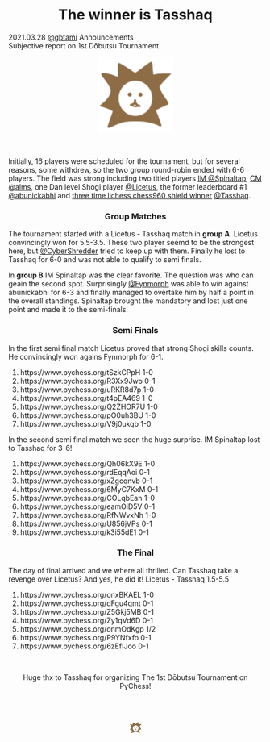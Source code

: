 <h1 align="center">The winner is Tasshaq</h1>

<div class="meta-headline">
    <div class= "meta">
        <span class="text">2021.03.28</span>
        <span class="text"><a href="/@/gbtami">@gbtami</a></span>
        <span class="text">Announcements</span>
    </div>
    <div class= "headline">
    Subjective report on 1st Dōbutsu Tournament
    </div>
</div>

<p align="center">
  <img src="https://github.com/gbtami/pychess-variants/blob/master/static/icons/Dobutsu.svg" width="150" height="150">
</p>
<br>

Initially, 16 players were scheduled for the tournament, but for several reasons, some withdrew, so the two group round-robin ended with 6-6 players. The field was strong including two titled players [IM @Spinaltap](https://www.pychess.org/@/Spinaltap), [CM @alms](https://www.pychess.org/@/alms), one Dan level Shogi player [@Licetus](https://www.pychess.org/@/Licetus), the former leaderboard #1 [@abunickabhi](https://www.pychess.org/@/abunickabhi) and [three time lichess chess960 shield winner](https://lichess.org/tournament/shields/chess960) [@Tasshaq](https://www.pychess.org/@/Tasshaq).

<h3 align="center">Group Matches</h3>

The tournament started with a Licetus - Tasshaq match in **group A**. Licetus convincingly won for 5.5-3.5. These two player seemd to be the strongest here, but [@CyberShredder](https://www.pychess.org/@/CyberShredder) tried to keep up with them. Finally he lost to Tasshaq for 6-0 and was not able to qualify to semi finals.

In **group B** IM Spinaltap was the clear favorite. The question was who can geain the second spot. Surprisingly [@Fynmorph](https://www.pychess.org/@/Fynmorph) was able to win against abunickabhi for 6-3 and finally managed to overtake him by half a point in the overall standings. Spinaltap brought the mandatory and lost just one point and made it to the semi-finals.

<h3 align="center">Semi Finals</h3>

In the first semi final match Licetus proved that strong Shogi skills counts. He convincingly won agains Fynmorph for 6-1.


<ol>

<li>    https://www.pychess.org/tSzkCPpH 1-0 </li>
<li>    https://www.pychess.org/R3Xx9Jwb 0-1 </li>
<li>    https://www.pychess.org/uRKR8d7p 1-0 </li>
<li>    https://www.pychess.org/t4pEA469 1-0 </li>
<li>    https://www.pychess.org/Q2ZHOR7U 1-0 </li>
<li>    https://www.pychess.org/pO0uh3BU 1-0 </li>
<li>    https://www.pychess.org/V9j0ukqb 1-0 </li>

</ol>

In the second semi final match we seen the huge surprise. IM Spinaltap lost to Tasshaq for 3-6!

<ol>

 <li> https://www.pychess.org/Qh06kX9E 1-0 </li>
 <li> https://www.pychess.org/rdEqqAoi 0-1 </li>
 <li> https://www.pychess.org/xZgcqnvb 0-1 </li>
 <li> https://www.pychess.org/6MyC7KxM 0-1 </li>
 <li> https://www.pychess.org/COLqbEan 1-0 </li>
 <li> https://www.pychess.org/eamOiD5V 0-1 </li>
 <li> https://www.pychess.org/RfNWvxNh 1-0 </li>
 <li> https://www.pychess.org/U856jVPs 0-1 </li>
 <li> https://www.pychess.org/k3i55dE1 0-1 </li>

</ol>

<h3 align="center">The Final</h3>

The day of final arrived and we where all thrilled. Can Tasshaq take a revenge over Licetus? And yes, he did it! Licetus - Tasshaq 1.5-5.5

<ol>

<li>    https://www.pychess.org/onxBKAEL 1-0 </li>
<li>    https://www.pychess.org/dFgu4qmt 0-1 </li>
<li>    https://www.pychess.org/Z5Gkj5MB 0-1 </li>
<li>    https://www.pychess.org/Zy1qVd6D 0-1 </li>
<li>    https://www.pychess.org/onmOdKgp 1/2 </li>
<li>    https://www.pychess.org/P9YNfxfo 0-1 </li>
<li>    https://www.pychess.org/6zEfIJoo 0-1 </li>

</ol>

<br>

<p align="center"> Huge thx to Tasshaq for organizing The 1st Dōbutsu Tournament on PyChess!</p> <br> <br> 

<p align="center">

  <img src="https://github.com/gbtami/pychess-variants/blob/master/static/icons/Dobutsu.svg" width="25" height="25">
</p>
